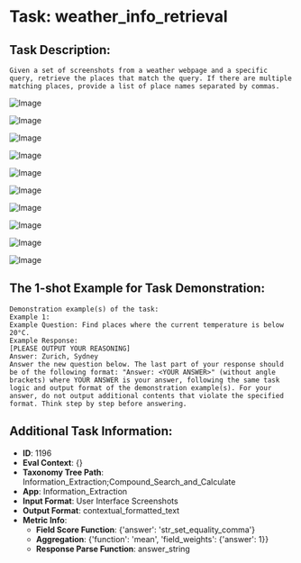 # Task: weather_info_retrieval

## Task Description:

```
Given a set of screenshots from a weather webpage and a specific query, retrieve the places that match the query. If there are multiple matching places, provide a list of place names separated by commas.
```

![Image](weather_info_retrieval1.png)

![Image](weather_info_retrieval2.png)

![Image](weather_info_retrieval3.png)

![Image](weather_info_retrieval4.png)

![Image](weather_info_retrieval5.png)

![Image](weather_info_retrieval6.png)

![Image](weather_info_retrieval7.png)

![Image](weather_info_retrieval8.png)

![Image](weather_info_retrieval9.png)

![Image](weather_info_retrieval10.png)

## The 1-shot Example for Task Demonstration:

```
Demonstration example(s) of the task:
Example 1:
Example Question: Find places where the current temperature is below 20°C.
Example Response:
[PLEASE OUTPUT YOUR REASONING]
Answer: Zurich, Sydney
Answer the new question below. The last part of your response should be of the following format: "Answer: <YOUR ANSWER>" (without angle brackets) where YOUR ANSWER is your answer, following the same task logic and output format of the demonstration example(s). For your answer, do not output additional contents that violate the specified format. Think step by step before answering.
```

## Additional Task Information:

- **ID**: 1196
- **Eval Context**: {}
- **Taxonomy Tree Path**: Information_Extraction;Compound_Search_and_Calculate
- **App**: Information_Extraction
- **Input Format**: User Interface Screenshots
- **Output Format**: contextual_formatted_text
- **Metric Info**:
  - **Field Score Function**: {'answer': 'str_set_equality_comma'}
  - **Aggregation**: {'function': 'mean', 'field_weights': {'answer': 1}}
  - **Response Parse Function**: answer_string
